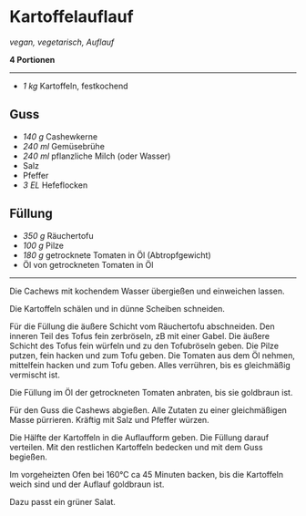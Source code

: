 # Kartoffelauflauf

*vegan, vegetarisch, Auflauf*

**4 Portionen**

---

- *1 kg* Kartoffeln, festkochend

## Guss

- *140 g* Cashewkerne
- *240 ml* Gemüsebrühe
- *240 ml* pflanzliche Milch (oder Wasser)
- Salz
- Pfeffer
- *3 EL* Hefeflocken

## Füllung

- *350 g* Räuchertofu
- *100 g* Pilze
- *180 g* getrocknete Tomaten in Öl (Abtropfgewicht)
- Öl von getrockneten Tomaten in Öl

---

Die Cachews mit kochendem Wasser übergießen und einweichen lassen.

Die Kartoffeln schälen und in dünne Scheiben schneiden.

Für die Füllung die äußere Schicht vom Räuchertofu abschneiden. Den inneren Teil des Tofus fein zerbröseln, zB mit einer Gabel. Die äußere Schicht des Tofus fein würfeln und zu den Tofubröseln geben. Die Pilze putzen, fein hacken und zum Tofu geben. Die Tomaten aus dem Öl nehmen, mittelfein hacken und zum Tofu geben. Alles verrühren, bis es gleichmäßig vermischt ist.

Die Füllung im Öl der getrockneten Tomaten anbraten, bis sie goldbraun ist.

Für den Guss die Cashews abgießen. Alle Zutaten zu einer gleichmäßigen Masse pürrieren. Kräftig mit Salz und Pfeffer würzen.

Die Hälfte der Kartoffeln in die Auflaufform geben. Die Füllung darauf verteilen. Mit den restlichen Kartoffeln bedecken und mit dem Guss begießen.

Im vorgeheizten Ofen bei 160°C ca 45 Minuten backen, bis die Kartoffeln weich sind und der Auflauf goldbraun ist.

Dazu passt ein grüner Salat.
